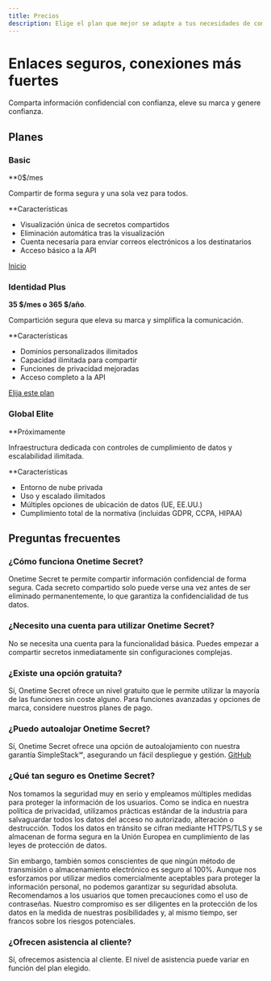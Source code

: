 ```yaml
---
title: Precios
description: Elige el plan que mejor se adapte a tus necesidades de compartición segura.
---
```


# Enlaces seguros, conexiones más fuertes

Comparta información confidencial con confianza, eleve su marca y genere confianza.

## Planes

### Basic

**0$/mes

Compartir de forma segura y una sola vez para todos.

**Características
- Visualización única de secretos compartidos
- Eliminación automática tras la visualización
- Cuenta necesaria para enviar correos electrónicos a los destinatarios
- Acceso básico a la API

[Inicio](https://onetimesecret.com/plans/basic)

### Identidad Plus

**35 $/mes o 365 $/año**.

Compartición segura que eleva su marca y simplifica la comunicación.

**Características
- Dominios personalizados ilimitados
- Capacidad ilimitada para compartir
- Funciones de privacidad mejoradas
- Acceso completo a la API

[Elija este plan](https://onetimesecret.com/plans/identity)

### Global Elite

**Próximamente

Infraestructura dedicada con controles de cumplimiento de datos y escalabilidad ilimitada.

**Características
- Entorno de nube privada
- Uso y escalado ilimitados
- Múltiples opciones de ubicación de datos (UE, EE.UU.)
- Cumplimiento total de la normativa (incluidas GDPR, CCPA, HIPAA)

## Preguntas frecuentes

### ¿Cómo funciona Onetime Secret?
Onetime Secret te permite compartir información confidencial de forma segura. Cada secreto compartido solo puede verse una vez antes de ser eliminado permanentemente, lo que garantiza la confidencialidad de tus datos.

### ¿Necesito una cuenta para utilizar Onetime Secret?
No se necesita una cuenta para la funcionalidad básica. Puedes empezar a compartir secretos inmediatamente sin configuraciones complejas.

### ¿Existe una opción gratuita?
Sí, Onetime Secret ofrece un nivel gratuito que le permite utilizar la mayoría de las funciones sin coste alguno. Para funciones avanzadas y opciones de marca, considere nuestros planes de pago.

### ¿Puedo autoalojar Onetime Secret?
Sí, Onetime Secret ofrece una opción de autoalojamiento con nuestra garantía SimpleStack℠, asegurando un fácil despliegue y gestión. [GitHub](https://github.com/onetimesecret/onetimesecret)

### ¿Qué tan seguro es Onetime Secret?
Nos tomamos la seguridad muy en serio y empleamos múltiples medidas para proteger la información de los usuarios. Como se indica en nuestra política de privacidad, utilizamos prácticas estándar de la industria para salvaguardar todos los datos del acceso no autorizado, alteración o destrucción. Todos los datos en tránsito se cifran mediante HTTPS/TLS y se almacenan de forma segura en la Unión Europea en cumplimiento de las leyes de protección de datos.

Sin embargo, también somos conscientes de que ningún método de transmisión o almacenamiento electrónico es seguro al 100%. Aunque nos esforzamos por utilizar medios comercialmente aceptables para proteger la información personal, no podemos garantizar su seguridad absoluta. Recomendamos a los usuarios que tomen precauciones como el uso de contraseñas. Nuestro compromiso es ser diligentes en la protección de los datos en la medida de nuestras posibilidades y, al mismo tiempo, ser francos sobre los riesgos potenciales.

### ¿Ofrecen asistencia al cliente?
Sí, ofrecemos asistencia al cliente. El nivel de asistencia puede variar en función del plan elegido.
